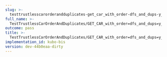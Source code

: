 ```yaml
---
slug: >-
  testtrustlesscarorderandduplicates-get_car_with_order-dfs_and_dups-y_of_identity_cid-header_content-type
full_name: >-
  TestTrustlessCarOrderAndDuplicates/GET_CAR_with_order=dfs_and_dups=y_of_identity_CID/Header_Content-Type
outcome: pass
title: >-
  TestTrustlessCarOrderAndDuplicates/GET_CAR_with_order=dfs_and_dups=y_of_identity_CID/Header_Content-Type
implementation_id: kubo-bis
version: dev-44b0eaa-dirty
---
```


